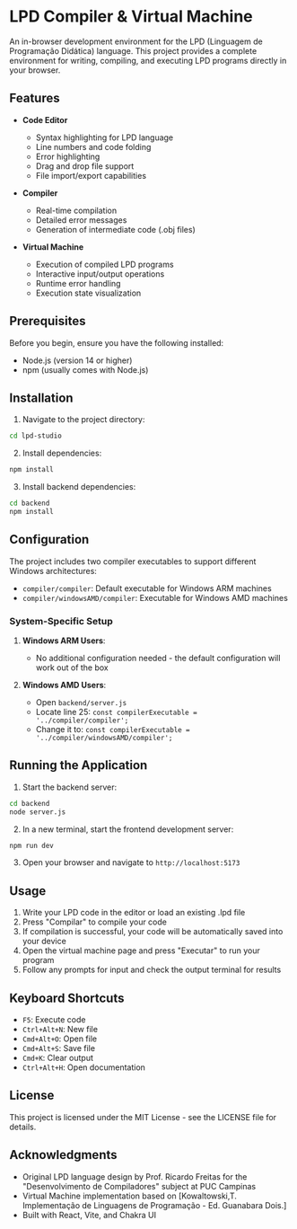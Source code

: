 # LPD Compiler & Virtual Machine

An in-browser development environment for the LPD (Linguagem de Programação Didática) language. This project provides a complete environment for writing, compiling, and executing LPD programs directly in your browser.

## Features

- **Code Editor**
  - Syntax highlighting for LPD language
  - Line numbers and code folding
  - Error highlighting
  - Drag and drop file support
  - File import/export capabilities

- **Compiler**
  - Real-time compilation
  - Detailed error messages
  - Generation of intermediate code (.obj files)

- **Virtual Machine**
  - Execution of compiled LPD programs
  - Interactive input/output operations
  - Runtime error handling
  - Execution state visualization

## Prerequisites

Before you begin, ensure you have the following installed:
- Node.js (version 14 or higher)
- npm (usually comes with Node.js)

## Installation

1. Navigate to the project directory:
```bash
cd lpd-studio
```

2. Install dependencies:
```bash
npm install
```

3. Install backend dependencies:
```bash
cd backend
npm install
```

## Configuration
The project includes two compiler executables to support different Windows architectures:
- `compiler/compiler`: Default executable for Windows ARM machines
- `compiler/windowsAMD/compiler`: Executable for Windows AMD machines

### System-Specific Setup
1. **Windows ARM Users**:
   - No additional configuration needed - the default configuration will work out of the box

2. **Windows AMD Users**:
   - Open `backend/server.js`
   - Locate line 25: `const compilerExecutable = '../compiler/compiler';`
   - Change it to: `const compilerExecutable = '../compiler/windowsAMD/compiler';`

## Running the Application

1. Start the backend server:
```bash
cd backend
node server.js
```

2. In a new terminal, start the frontend development server:
```bash
npm run dev
```

3. Open your browser and navigate to `http://localhost:5173`

## Usage

1. Write your LPD code in the editor or load an existing .lpd file
2. Press "Compilar" to compile your code
3. If compilation is successful, your code will be automatically saved into your device
4. Open the virtual machine page and press "Executar" to run your program
5. Follow any prompts for input and check the output terminal for results

## Keyboard Shortcuts

- `F5`: Execute code
- `Ctrl+Alt+N`: New file
- `Cmd+Alt+O`: Open file
- `Cmd+Alt+S`: Save file
- `Cmd+K`: Clear output
- `Ctrl+Alt+H`: Open documentation

## License

This project is licensed under the MIT License - see the LICENSE file for details.

## Acknowledgments

- Original LPD language design by Prof. Ricardo Freitas for the "Desenvolvimento de Compiladores" subject at PUC Campinas
- Virtual Machine implementation based on [Kowaltowski,T. Implementação de Linguagens de Programação - Ed. Guanabara Dois.]
- Built with React, Vite, and Chakra UI
